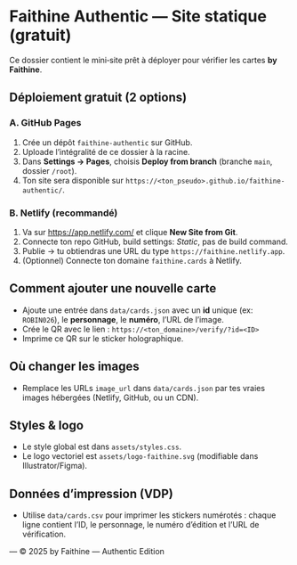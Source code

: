 
# Faithine Authentic — Site statique (gratuit)

Ce dossier contient le mini‑site prêt à déployer pour vérifier les cartes **by Faithine**.

## Déploiement gratuit (2 options)

### A. GitHub Pages
1. Crée un dépôt `faithine-authentic` sur GitHub.
2. Uploade l’intégralité de ce dossier à la racine.
3. Dans **Settings → Pages**, choisis **Deploy from branch** (branche `main`, dossier `/root`).
4. Ton site sera disponible sur `https://<ton_pseudo>.github.io/faithine-authentic/`.

### B. Netlify (recommandé)
1. Va sur https://app.netlify.com/ et clique **New Site from Git**.
2. Connecte ton repo GitHub, build settings: *Static*, pas de build command.
3. Publie → tu obtiendras une URL du type `https://faithine.netlify.app`.
4. (Optionnel) Connecte ton domaine `faithine.cards` à Netlify.

## Comment ajouter une nouvelle carte
- Ajoute une entrée dans `data/cards.json` avec un **id** unique (ex: `ROBIN026`), le **personnage**, le **numéro**, l’URL de l’image.
- Crée le QR avec le lien : `https://<ton_domaine>/verify/?id=<ID>`
- Imprime ce QR sur le sticker holographique.

## Où changer les images
- Remplace les URLs `image_url` dans `data/cards.json` par tes vraies images hébergées (Netlify, GitHub, ou un CDN).

## Styles & logo
- Le style global est dans `assets/styles.css`.
- Le logo vectoriel est `assets/logo-faithine.svg` (modifiable dans Illustrator/Figma).

## Données d’impression (VDP)
- Utilise `data/cards.csv` pour imprimer les stickers numérotés : chaque ligne contient l’ID, le personnage, le numéro d’édition et l’URL de vérification.

— © 2025 by Faithine — Authentic Edition
